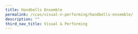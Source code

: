 ```yaml
---
title: Handbells Ensemble
permalink: /ccas/visual-n-performing/handbells-ensemble/
description: ""
third_nav_title: Visual & Performing
---
```

